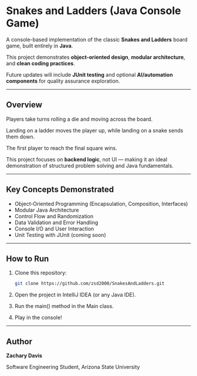 # Snakes and Ladders (Java Console Game)

A console-based implementation of the classic **Snakes and Ladders** board game, built entirely in **Java**.  

This project demonstrates **object-oriented design**, **modular architecture**, and **clean coding practices**.  

Future updates will include **JUnit testing** and optional **AI/automation components** for quality assurance exploration.

---

## Overview
Players take turns rolling a die and moving across the board.  

Landing on a ladder moves the player up, while landing on a snake sends them down.  

The first player to reach the final square wins.

This project focuses on **backend logic**, not UI — making it an ideal demonstration of structured problem solving and Java fundamentals.

---

## Key Concepts Demonstrated
- Object-Oriented Programming (Encapsulation, Composition, Interfaces)
- Modular Java Architecture
- Control Flow and Randomization
- Data Validation and Error Handling
- Console I/O and User Interaction
- Unit Testing with JUnit (coming soon)

---

## How to Run
1. Clone this repository:
   ```bash
   git clone https://github.com/zsd2000/SnakesAndLadders.git
2. Open the project in IntelliJ IDEA (or any Java IDE).

3. Run the main() method in the Main class.

4. Play in the console!

---

## Author
**Zachary Davis**

Software Engineering Student, Arizona State University
